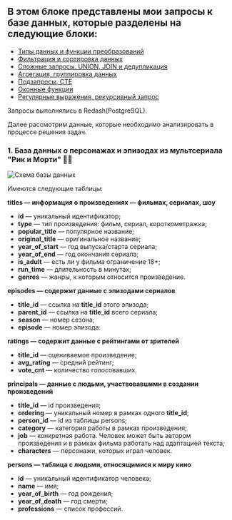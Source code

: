 ## В этом блоке представлены мои запросы к базе данных, которые разделены на следующие блоки:

* [Типы данных и функции преобразований](https://github.com/ElenaAnalyst/SQL_homeworks/blob/main/1_lesson.md)
* [Фильтрация и сортировка данных](https://github.com/ElenaAnalyst/SQL_homeworks/blob/main/2_lesson.md)
* [Сложные запросы. UNION, JOIN и дедупликация](https://github.com/ElenaAnalyst/SQL_homeworks/blob/main/3_lesson.md)
* [Агрегация, группировка данных](https://github.com/ElenaAnalyst/SQL_homeworks/blob/main/4_lesson.md)
* [Подзапросы, CTE](https://github.com/ElenaAnalyst/SQL_homeworks/blob/main/5_lesson.md)
* [Оконные функции](https://github.com/ElenaAnalyst/SQL_homeworks/blob/main/6_lesson.md)
* [Регулярные выражения, рекурсивный запрос](https://github.com/ElenaAnalyst/SQL_homeworks/blob/main/7_lesson.md)


Запросы выполнялись в Redash(PostgreSQL).

Далее рассмотрим данные, которые необходимо анализировать в процессе решения задач.

### 1. База данных о персонажах и эпизодах из мультсериала "Рик и Морти" 👩‍🎤

![Схема базы данных](https://storage.yandexcloud.net/klms-public/production/learning-content/434/4009/36450/101099/521981/photo_2024-07-29_23-09-13.jpg)

Имеются следующие таблицы:

**titles — информация о произведениях — фильмах, сериалах, шоу**

* **id** — уникальный идентификатор;
* **type** — тип произведения: фильм, сериал, короткометражка;
* **popular_title** — популярное название;
* **original_title** — оригинальное название;
* **year_of_start** — год выпуска/старта сериала;
* **year_of_end** — год окончания сериала;
* **is_adult** — есть ли у фильма ограничение 18+;
* **run_time** — длительность в минутах;
* **genres** — жанры, к которым относится произведение.

**episodes — содержит данные с эпизодами сериалов**

* **title_id** — ссылка на **title_id** этого эпизода;
* **parent_id** — ссылка на **title_id** всего сериала;
* **season** — номер сезона;
* **episode** — номер эпизода.

**ratings — содержит данные с рейтингами от зрителей**

* **title_id** — оцениваемое произведение;
* **avg_rating** — средний рейтинг;
* **vote_cnt** — количество голосовавших.

**principals — данные с людьми, участвовавшими в создании произведений**

* **title_id** — id произведения;
* **ordering** — уникальный номер в рамках одного **title_id**;
* **person_id** — id из таблицы persons;
* **category** — категория работы в рамках произведения;
* **job** — конкретная работа. Человек может быть автором произведения и в рамках фильма работать над адаптацией текста;
* **characters** — персонажи, которых играл человек.

**persons — таблица с людьми, относящимися к миру кино**

* **id** — уникальный идентификатор человека;
* **name** — имя;
* **year_of_birth** — год рождения;
* **year_of_death** — год смерти;
* **professions** — список профессий.

